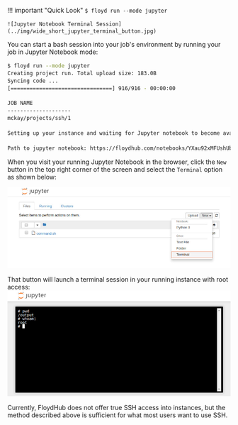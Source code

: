 !!! important "Quick Look"
    ```
    $ floyd run --mode jupyter
    ```

    ![Jupyter Notebook Terminal Session](../img/wide_short_jupyter_terminal_button.jpg)


You can start a bash session into your job's environment by running your job in
Jupyter Notebook mode:

```bash
$ floyd run --mode jupyter
Creating project run. Total upload size: 183.0B
Syncing code ...
[================================] 916/916 - 00:00:00

JOB NAME
--------------------
mckay/projects/ssh/1

Setting up your instance and waiting for Jupyter notebook to become available

Path to jupyter notebook: https://floydhub.com/notebooks/YXau92xMFUshUbMdKqKVVX
```

When you visit your running Jupyter Notebook in the browser, click the `New`
button in the top right corner of the screen and select the `Terminal` option
as shown below:

![Jupyter Notebook Terminal Button](../img/jupyter_terminal_button.jpg)

That button will launch a terminal session in your running instance with root
access:
![Jupyter Notebook Terminal Session](../img/jupyter_terminal.jpg)

Currently, FloydHub does not offer true SSH access into instances, but the
method described above is sufficient for what most users want to use SSH.


